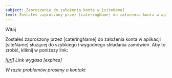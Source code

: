 ```yaml
---
subject: Zaproszenie do założenia konta w [siteName]
text: Zostałeś zaproszony przez [cateringName] do założenia konta w aplikacji [siteName] służącej do szybkiego i wygodnego składania zamówień. Aby to zrobić, kliknij w poniższy link [url]. Link wygasa [expires]. W razie problemów prosimy o kontakt. Tel. [cateringPhone], email. [cateringEmail]
---
```


Witaj

Zostałeś zaproszony przez [cateringName] do założenia konta w aplikacji [siteName] służącej do szybkiego i wygodnego składania zamówień. Aby to zrobić, kliknij w poniższy link:

*[[url]]([url]) Link wygasa [expires]* 

*W razie problemów prosimy o kontakt*